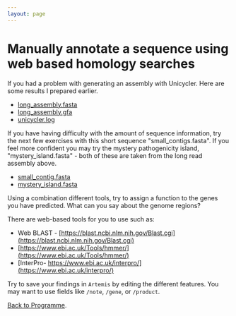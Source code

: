 ```yaml
---
layout: page
---
```


# Manually annotate a sequence using web based homology searches

If you had a problem with generating an assembly with Unicycler. Here are some results I prepared earlier. 

* [long_assembly.fasta](/seq-analysis/long_assembly.fasta)
* [long_assembly.gfa](/seq-analysis/long_assembly.gfa)
* [unicycler.log](/seq-analysis/unicycler.log)

If you have having difficulty with the amount of sequence information, try the next few exercises with this short sequence "small_contigs.fasta". If you feel more confident you may try the mystery pathogenicity island, "mystery_island.fasta" - both of these are taken from the long read assembly above. 

* [small_contig.fasta](/seq-analysis/small_contig.fasta)
* [mystery_island.fasta](/seq-analysis/mystery_island.fasta)

Using a combination different tools, try to assign a function to the genes you have predicted. What can you say about the genome regions?

There are web-based tools for you to use such as: 

* Web BLAST - [https://blast.ncbi.nlm.nih.gov/Blast.cgi](https://blast.ncbi.nlm.nih.gov/Blast.cgi)
* [https://www.ebi.ac.uk/Tools/hmmer/](https://www.ebi.ac.uk/Tools/hmmer/)
* [InterPro- https://www.ebi.ac.uk/interpro/](https://www.ebi.ac.uk/interpro/)

Try to save your findings in `Artemis` by editing the different features. You may want to use fields like `/note`, `/gene`, or `/product`. 

[Back to Programme]({{site.baseurl}}/modules/sequence-analysis/programme/).